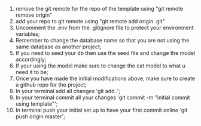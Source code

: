 1. remove the git remote for the repo of the template using "git remote remove origin"
2. add your repo to git remote using "git remote add origin <link to your repo>.git"
3. Uncomment the .env from the .gitignore file to protect your environment variables;
4. Remember to change the database name so that you are not using the same database as another project;
5. If you need to seed your db then use the seed file and change the model accordingly;
6. If your using the model make sure to change the cat model to what u need it to be;
7. Once you have made the initial modifications above, make sure to create a github repo for the project;
8. In your terminal add all changes 'git add .';
9. In your terminal commit all your changes 'git commit -m "initial commit using template"';
10. In terminal push your initial set up to have your first commit online 'git push origin master';

